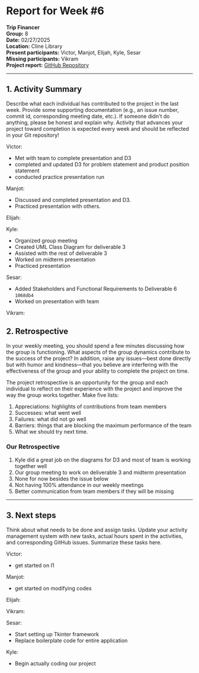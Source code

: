 # Report for Week #6

**Trip Financer**  
**Group:** 8  
**Date:** 02/27/2025  
**Location:** Cline Library  
**Present participants:**   Victor, Manjot, Elijah, Kyle, Sesar  
**Missing participants:**   Vikram  
**Project report:** [GitHub Repository](https://github.com/sesartrumpet/cs386-pennypilot.git)  

---

## 1. Activity Summary
Describe what each individual has contributed to the project in the last week.  Provide some supporting documentation (e.g., an issue number, commit id, corresponding meeting date, etc.).  If someone didn't do anything, please be honest and explain why. Activity that advances your project toward completion is expected every week and should be reflected in your Git repository!

Victor:  
- Met with team to complete presentation and D3
- completed and updated D3 for problem statement and product position statement
- conducted practice presentation run

Manjot:  
- Discussed and completed presentation and D3.  
- Practiced presentation with others.

Elijah:  

Kyle:  
- Organized group meeting  
- Created UML Class Diagram for deliverable 3  
- Assisted with the rest of deliverable 3  
- Worked on midterm presentation  
- Practiced presentation  

Sesar:  
- Added Stakeholders and Functional Requirements to Deliverable 6 `1068db4`
- Worked on presentation with team

Vikram:  

## 2. Retrospective
In your weekly meeting, you should spend a few minutes discussing how the group is functioning. What aspects of the group dynamics contribute to the success of the project? In addition, raise any issues—best done directly but with humor and kindness—that you believe are interfering with the effectiveness of the group and your ability to complete the project on time.

The project retrospective is an opportunity for the group and each individual to reflect on their experience with the project and improve the way the group works together. Make five lists:

1. Appreciations: highlights of contributions from team members
2. Successes: what went well
3. Failures: what did not go well
4. Barriers: things that are blocking the maximum performance of the team
5. What we should try next time.

### Our Retrospective
1. Kyle did a great job on the diagrams for D3 and most of team is working together well
2. Our group meeting to work on deliverable 3 and midterm presentation  
3. None for now besides the issue below
4. Not having 100% attendance in our weekly meetings  
5. Better communication from team members if they will be missing

---

## 3. Next steps
Think about what needs to be done and assign tasks. Update your activity management system with new tasks, actual hours spent in the activities, and corresponding GitHub issues.  Summarize these tasks here.

Victor:  
- get started on I1

Manjot:   
- get started on modifying codes

Elijah:  

Vikram:  

Sesar:  
- Start setting up Tkinter framework
- Replace boilerplate code for entire application

Kyle:  
- Begin actually coding our project